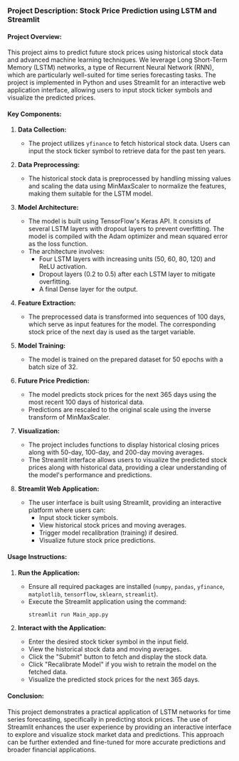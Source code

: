 ### Project Description: Stock Price Prediction using LSTM and Streamlit

#### Project Overview:
This project aims to predict future stock prices using historical stock data and advanced machine learning techniques. We leverage Long Short-Term Memory (LSTM) networks, a type of Recurrent Neural Network (RNN), which are particularly well-suited for time series forecasting tasks. The project is implemented in Python and uses Streamlit for an interactive web application interface, allowing users to input stock ticker symbols and visualize the predicted prices.

#### Key Components:

1. **Data Collection:**
   - The project utilizes `yfinance` to fetch historical stock data. Users can input the stock ticker symbol to retrieve data for the past ten years.

2. **Data Preprocessing:**
   - The historical stock data is preprocessed by handling missing values and scaling the data using MinMaxScaler to normalize the features, making them suitable for the LSTM model.

3. **Model Architecture:**
   - The model is built using TensorFlow's Keras API. It consists of several LSTM layers with dropout layers to prevent overfitting. The model is compiled with the Adam optimizer and mean squared error as the loss function.
   - The architecture involves:
     - Four LSTM layers with increasing units (50, 60, 80, 120) and ReLU activation.
     - Dropout layers (0.2 to 0.5) after each LSTM layer to mitigate overfitting.
     - A final Dense layer for the output.

4. **Feature Extraction:**
   - The preprocessed data is transformed into sequences of 100 days, which serve as input features for the model. The corresponding stock price of the next day is used as the target variable.

5. **Model Training:**
   - The model is trained on the prepared dataset for 50 epochs with a batch size of 32.

6. **Future Price Prediction:**
   - The model predicts stock prices for the next 365 days using the most recent 100 days of historical data.
   - Predictions are rescaled to the original scale using the inverse transform of MinMaxScaler.

7. **Visualization:**
   - The project includes functions to display historical closing prices along with 50-day, 100-day, and 200-day moving averages.
   - The Streamlit interface allows users to visualize the predicted stock prices along with historical data, providing a clear understanding of the model's performance and predictions.

8. **Streamlit Web Application:**
   - The user interface is built using Streamlit, providing an interactive platform where users can:
     - Input stock ticker symbols.
     - View historical stock prices and moving averages.
     - Trigger model recalibration (training) if desired.
     - Visualize future stock price predictions.

#### Usage Instructions:
1. **Run the Application:**
   - Ensure all required packages are installed (`numpy`, `pandas`, `yfinance`, `matplotlib`, `tensorflow`, `sklearn`, `streamlit`).
   - Execute the Streamlit application using the command:
     ```cmd
     streamlit run Main_app.py
     ```

2. **Interact with the Application:**
   - Enter the desired stock ticker symbol in the input field.
   - View the historical stock data and moving averages.
   - Click the "Submit" button to fetch and display the stock data.
   - Click "Recalibrate Model" if you wish to retrain the model on the fetched data.
   - Visualize the predicted stock prices for the next 365 days.

#### Conclusion:
This project demonstrates a practical application of LSTM networks for time series forecasting, specifically in predicting stock prices. The use of Streamlit enhances the user experience by providing an interactive interface to explore and visualize stock market data and predictions. This approach can be further extended and fine-tuned for more accurate predictions and broader financial applications.